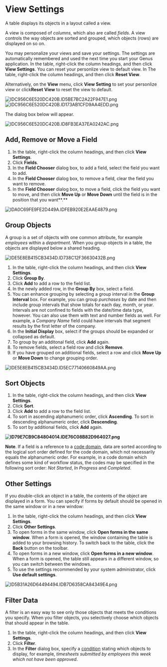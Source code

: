 # View Settings

A table displays its objects in a layout called a view.

A view is composed of _columns_, which also are called _fields_. A view controls the way objects are sorted and grouped, which objects (rows) are displayed on so on.

You may personalize your views and save your settings. The settings are automatically remembered and used the next time you start your Genus application. In the table, right-click the column headings, and then click **View Settings**. You can reset your personlize view to default view. In The table, right-click the column headings, and then click **Reset View**.

Alternatively, on the **View** menu, click **View Setting** to set your personlize view or click**Reset** **View** to reset the view to default.

![IDC956C6E520DC420B.ID5BE7BC2A22F947E1.png](media/IDC956C6E520DC420B.ID5BE7BC2A22F947E1.png) ![IDC956C6E520DC420B.ID173AB1CFD9AA4EDD.png](media/IDC956C6E520DC420B.ID173AB1CFD9AA4EDD.png)

The dialog box below will appear.

![IDC956C6E520DC420B.ID8FB3EA37EA0242AC.png](media/IDC956C6E520DC420B.ID8FB3EA37EA0242AC.png)


## Add, Remove or Move a Field <a name="add-remove-or-move-a-field"/>

1.  In the table, right-click the column headings, and then click **View Settings**.
2.  Click **Fields**.
3.  In the **Field Chooser** dialog box, to add a field, select the field you want to add.
4.  In the **Field Chooser** dialog box, to remove a field, clear the field you want to remove.
5.  In the **Field Chooser** dialog box, to move a field, click the field you want to move, and then click **Move Up** or **Move Down** until the field is in the position that you want**.**

![IDA0C69FE9FE2D449A.IDFEB920E2EAAE4879.png](media/IDA0C69FE9FE2D449A.IDFEB920E2EAAE4879.png)



## Group Objects

A group is a set of objects with one common attribute, for example _employees_ within a _department_. When you group objects in a table, the objects are displayed below a shared heading.

![IDE5E8EB415CB3434D.ID738C12F36630432B.png](media/IDE5E8EB415CB3434D.ID738C12F36630432B.png)

1.  In the table, right-click the column headings, and then click **View Settings**.
2.  Click **Group By**.
3.  Click **Add** to add a row to the field list.
4.  In the newly added row, in the **Group By** box, select a field.
5.  You can enhance grouping by selecting a group interval in the **Group Interval** box. For example, you can group _purchases_ by date and then include group intervals that show totals for each day, month, or year. Intervals are not confined to fields with the date/time data type, however. You can also use them with text and number fields as well. For example, a _Company Name_ field could have intervals that segment results by the first letter of the company.
6.  In the **Initial Display** box, select if the groups should be expanded or collapsed as default.
7.  To group by an additonal field, click **Add** again.
8.  To remove fields, select a field row and click **Remove**.
9.  If you have grouped on additional fields, select a row and click **Move Up** or **Move Down** to change grouping order.

![IDE5E8EB415CB3434D.ID5EC77140660849AA.png](media/IDE5E8EB415CB3434D.ID5EC77140660849AA.png)



## Sort Objects

1.  In the table, right-click the column headings, and then click **View Settings**.
2.  Click **Sort**.
3.  Click **Add** to add a row to the field list.
4.  To sort in ascending alphanumeric order, click **Ascending**. To sort in descending alphanumeric order, click **Descending**.
5.  To sort by additional fields, click **Add** again.

**![ID79E7CB9C84804014.IDE76C08B82D964027.png](media/ID79E7CB9C84804014.IDE76C08B82D964027.png)**

**Note**. If a field is a reference to a [code domain](../../../../terminology.md), data are sorted according to the logical sort order defined for the code domain, which not necessarily equals the alphanumeric order. For example, in a code domain which defines some kind of workflow status, the codes may be specified in the following sort order: _Not Started_, _In Progress_ and _Completed_.



## Other Settings

If you double-click an object in a table, the contents of the object are displayed in a form. You can specify if forms by default should be opened in the same window or in a new window:

1.  In the table, right-click the column headings, and then click **View Settings**.
2.  Click **Other Settings**.
3.  To open forms in the same window, click **Open forms in the same window**. When a form is opened, the window containing the table is added to your browsing history. To switch back to the table, click the **Back** button on the toolbar.
4.  To open forms in a new window, click **Open forms in a new window**. When a form is opened, the table still appears in a different window, so you can switch between the windows.
5.  To use the settings recommended by your system administrator, click **Use default settings**.

![ID5B31A26D64494494.IDB7D6358CA84349E4.png](media/ID5B31A26D64494494.IDB7D6358CA84349E4.png)



## Filter Data

A filter is an easy way to see only those objects that meets the conditions you specify. When you filter objects, you selectively choose which objects that should appear in the table.

1.  In the table, right-click the column headings, and then click **View Settings**.
2.  Click **Filter**.
3.  In the **Filter** dialog box, specify a [condition](../../../../developers/defining-an-app-model/common-concepts/conditions.md "Conditions") stating which objects to display, for example, _timesheets submitted by employees this week which not have been approved_.

